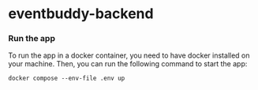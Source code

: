 # eventbuddy-backend

### Run the app
To run the app in a docker container, you need to have docker installed on your machine. Then, you can run the following command to start the app:

```docker compose --env-file .env up```
